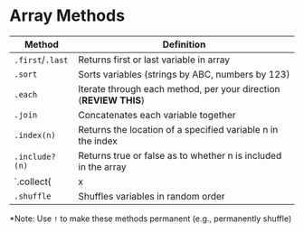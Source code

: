 # Array Methods

Method | Definition
--- | ---
`.first`/`.last` | Returns first or last variable in array
`.sort` | Sorts variables (strings by ABC, numbers by 123)
`.each` | Iterate through each method, per your direction (**REVIEW THIS**)
`.join` | Concatenates each variable together
`.index(n)` | Returns the location of a specified variable n in the index
`.include?(n)` | Returns true or false as to whether n is included in the array
`.collect{ |x| block }` | Takes a specified block and evokes it for each variable
`.shuffle` | Shuffles variables in random order

*Note: Use `!` to make these methods permanent (e.g., permanently shuffle)
